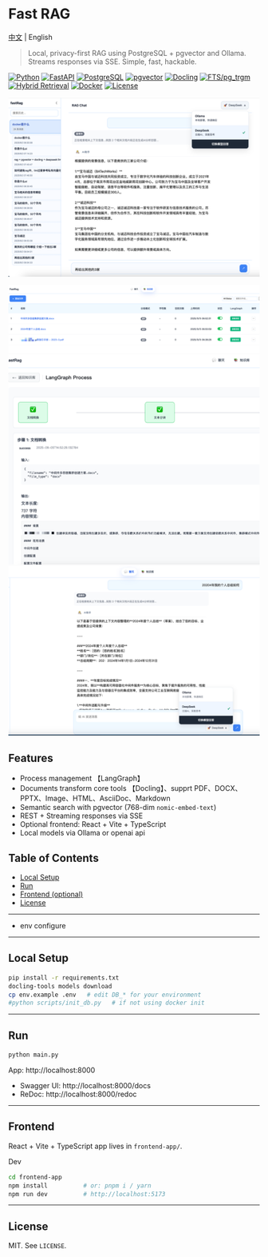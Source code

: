 # Fast RAG

[中文](README.zh-CN.md) | English

> Local, privacy-first RAG using PostgreSQL + pgvector and Ollama. Streams responses via SSE. Simple, fast, hackable.



<p>
  <a href="https://www.python.org/"><img alt="Python" src="https://img.shields.io/badge/Python-3.10%2B-3776AB?logo=python&logoColor=white"></a>
  <a href="https://fastapi.tiangolo.com/"><img alt="FastAPI" src="https://img.shields.io/badge/FastAPI-Latest-009485?logo=fastapi&logoColor=white"></a>
  <a href="https://www.postgresql.org/"><img alt="PostgreSQL" src="https://img.shields.io/badge/PostgreSQL-15+-4169E1?logo=postgresql&logoColor=white"></a>
  <a href="https://github.com/pgvector/pgvector"><img alt="pgvector" src="https://img.shields.io/badge/pgvector-0.8.0-0A7CFF"></a>
  <a href="https://github.com/docling-project/docling"><img alt="Docling" src="https://img.shields.io/badge/Docling-Document_Converter-4B32C3"></a>
  <a href="https://www.postgresql.org/docs/current/pgtrgm.html"><img alt="FTS/pg_trgm" src="https://img.shields.io/badge/FTS%2Fpg__trgm-Lexical_Retrieval-0064a5"></a>
  <a href="#rag"><img alt="Hybrid Retrieval" src="https://img.shields.io/badge/Hybrid_Retrieval-Vector+Lexical-ff7f50"></a>
  <a href="https://www.docker.com/"><img alt="Docker" src="https://img.shields.io/badge/Docker-Required-2496ED?logo=docker&logoColor=white"></a>
  <a href="LICENSE"><img alt="License" src="https://img.shields.io/badge/License-MIT-black"></a>
</p>

![img_6.png](img/img_6.png)


![img.png](img/img.png)
![img_2.png](img/img_2.png)
![img3.png](img/img3.png)

## Features
- Process management 【LangGraph】
- Documents transform core tools 【Docling】、supprt PDF、DOCX、PPTX、Image、HTML、AsciiDoc、Markdown
- Semantic search with pgvector (768-dim `nomic-embed-text`)
- REST + Streaming responses via SSE
- Optional frontend: React + Vite + TypeScript
- Local models via Ollama or openai api



## Table of Contents
- [Local Setup](#local-setup)
- [Run](#run)
- [Frontend (optional)](#frontend-optional)
- [License](#license)

---


- env configure


---

## Local Setup
```bash
pip install -r requirements.txt
docling-tools models download 
cp env.example .env   # edit DB_* for your environment
#python scripts/init_db.py   # if not using docker init
```

---

## Run
```bash
python main.py
```
App: http://localhost:8000
- Swagger UI: http://localhost:8000/docs
- ReDoc: http://localhost:8000/redoc

---

## Frontend 


React + Vite + TypeScript app lives in `frontend-app/`.

Dev
```bash
cd frontend-app
npm install          # or: pnpm i / yarn
npm run dev          # http://localhost:5173
```

---



## License
MIT. See `LICENSE`.




